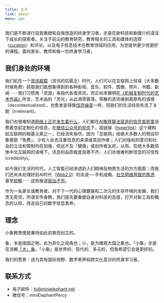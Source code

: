 ```yaml
---
title: 关于
link: about
menu: yes
---
```


我们是不断进行自我重塑和自我改造的终身学习者，亦是在新科技和新媒介的浸淫下成长的探索者。关注于前沿的教育研究，教育相关的工具和媒体的选荐（[curation](https://www.merriam-webster.com/dictionary/curation)）和评论，以及电子信息技术在教育领域的应用。为您提供更少但更好的课程。面向家长、教师和每一位终身学习者。

## 我们身处的环境

我们処在一个[资讯超载](https://en.wikipedia.org/wiki/Information_overload)（资讯的后匮乏）时代，人们可以在互联网上轻易（大多数时候免费）获取我们能想象得到的各种影视、音乐、软件、图像、照片、书籍、新闻⋯⋯我们习惯用「资源」来指代各类资讯。而正如本雅明在[《机械复制时代的艺术作品》](https://www.marxists.org/chinese/walter-benjamin/mia-chinese-walter-benjamin-1936.htm)所言，艺术品的「灵光」从此凋零衰落。零散的资讯被剥离原有的语境（decontextualized），也愈发変得像[信息噪音](https://csmt.uchicago.edu/glossary2004/noise.htm#:~:text=In)一样，同我们的生活经验失去了关联（irrelevant)。

我们也很难知道[网络上正在发生着什么](https://www.theatlantic.com/technology/archive/2023/12/internet-information-trends-virality-tracking/676888/)，人们都在[AI推荐算法营造的信息茧房里](https://www.nature.com/articles/s42256-023-00731-4)消费着空前定制化的信息。在[微信公众号的扼杀](https://weixin.qq.com/cgi-bin/readtemplate?t=weixin_external_links_content_management_specification)下，超链接（[hyperlink](https://en.wikipedia.org/wiki/Hyperlink)）这个建构起互联网的根基元素之一，已经消失殆尽。因为「互联网」给绝大多数人的预设印象便是「免费」，少有人会去注重信息的来源或其创作者；人们对版权的意识和社会的立法和管制均在加强，但远不及「健康」或创作者友好。从而，在绝大多数简体中文互联网的语境下，讯息的品质极度良莠不齐，人们亦很难判断信息的可信性(credibility)。

如今我们生活的时代，人工智能已经渗透到人们精神及物质生活的方方面面；而我们还尚未处理好前AI时代（[Web2.0](https://en.wikipedia.org/wiki/Web_2.0)）的余波──手机成瘾、[社交网络导致的焦虑](https://www.nytimes.com/interactive/2023/09/20/well/family/13-year-old-girls-social-media-self-esteem.html)甚至[抑郁](https://www.anxiousgeneration.com/)⋯⋯这些报道[层出不穷](https://www.theatlantic.com/magazine/archive/2017/09/has-the-smartphone-destroyed-a-generation/534198/)。

作为一名家长或教育者，对于下一代的心理健康和二次元的生存环境的发展，我们责无旁贷。所谓言传身教，我们首先要重塑自身对科技的态度，打开对新工具和概念的认知，改造自己的数字信息素养。

## 理念

小象教育便是秉持如此初衷而创立的。

象，本是南国之物，此为异化之视角也；小，是为微观大国之象也。「小象」亦是在消解[「大」象](https://en.wikipedia.org/wiki/Metanarrative)。「小象」是世界的、现代的、多元的，但我希望它会是更好的。

我们的愿景：成为具有国际视野、数字素养和跨文化意识的终身学习者。

## 联系方式

- 电子邮件：hi@minielephant.net
- 微信号：miniElephantPercy